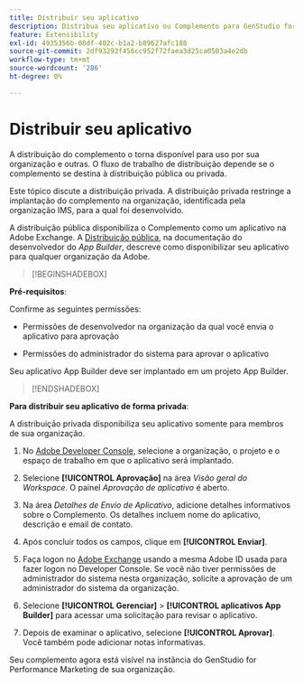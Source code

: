 ```yaml
---
title: Distribuir seu aplicativo
description: Distribua seu aplicativo ou Complemento para GenStudio for Performance Marketing.
feature: Extensibility
exl-id: 4935356b-08df-402c-b1a2-b89627afc188
source-git-commit: 2df93292f456cc952f72faea3d25ca0503a4e2db
workflow-type: tm+mt
source-wordcount: '286'
ht-degree: 0%

---
```


# Distribuir seu aplicativo

A distribuição do complemento o torna disponível para uso por sua organização e outras. O fluxo de trabalho de distribuição depende se o complemento se destina à distribuição pública ou privada.

Este tópico discute a distribuição privada. A distribuição privada restringe a implantação do complemento na organização, identificada pela organização IMS, para a qual foi desenvolvido.

A distribuição pública disponibiliza o Complemento como um aplicativo na Adobe Exchange. A [Distribuição pública](https://developer.adobe.com/app-builder/docs/guides/distribution/public/), na documentação do desenvolvedor do _App Builder_, descreve como disponibilizar seu aplicativo para qualquer organização da Adobe.

>[!BEGINSHADEBOX]

**Pré-requisitos**:

Confirme as seguintes permissões:

* Permissões de desenvolvedor na organização da qual você envia o aplicativo para aprovação

* Permissões do administrador do sistema para aprovar o aplicativo

Seu aplicativo App Builder deve ser implantado em um projeto App Builder.

>[!ENDSHADEBOX]

**Para distribuir seu aplicativo de forma privada**:

A distribuição privada disponibiliza seu aplicativo somente para membros de sua organização.

1. No [Adobe Developer Console](https://developer.adobe.com/console/), selecione a organização, o projeto e o espaço de trabalho em que o aplicativo será implantado.

1. Selecione **[!UICONTROL Aprovação]** na área _Visão geral do Workspace_. O painel _Aprovação de aplicativo_ é aberto.

1. Na área _Detalhes de Envio de Aplicativo_, adicione detalhes informativos sobre o Complemento. Os detalhes incluem nome do aplicativo, descrição e email de contato.

1. Após concluir todos os campos, clique em **[!UICONTROL Enviar]**.

1. Faça logon no [Adobe Exchange](https://exchange.adobe.com/) usando a mesma Adobe ID usada para fazer logon no Developer Console. Se você não tiver permissões de administrador do sistema nesta organização, solicite a aprovação de um administrador do sistema da organização.

1. Selecione **[!UICONTROL Gerenciar]** > **[!UICONTROL aplicativos App Builder]** para acessar uma solicitação para revisar o aplicativo.

1. Depois de examinar o aplicativo, selecione **[!UICONTROL Aprovar]**. Você também pode adicionar notas informativas.

Seu complemento agora está visível na instância do GenStudio for Performance Marketing de sua organização.

